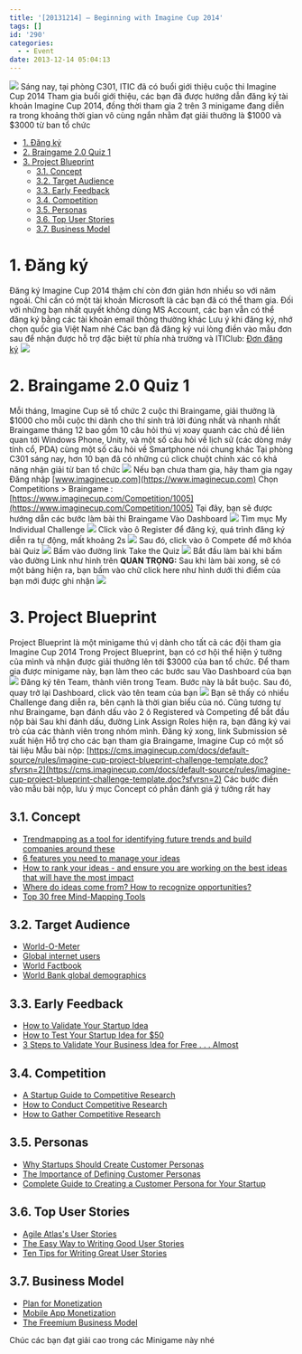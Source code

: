 ```yaml
---
title: '[20131214] – Beginning with Imagine Cup 2014'
tags: []
id: '290'
categories:
  - - Event
date: 2013-12-14 05:04:13
---
```


![](https://farm8.staticflickr.com/7329/11364392626_9b74cf5a4b_o.jpg) Sáng nay, tại phòng C301, ITIC đã có buổi giới thiệu cuộc thi Imagine Cup 2014 Tham gia buổi giới thiệu, các bạn đã được hướng dẫn đăng ký tài khoản Imagine Cup 2014, đồng thời tham gia 2 trên 3 minigame đang diễn ra trong khoảng thời gian vô cùng ngắn nhằm đạt giải thưởng là $1000 và $3000 từ ban tổ chức
<!-- more -->
*   [1\. Đăng ký](#1-đăng-ký)
*   [2\. Braingame 2.0 Quiz 1](#2-braingame-20-quiz-1)
*   [3\. Project Blueprint](#3-project-blueprint)
    *   [3.1. Concept](#31-concept)
    *   [3.2. Target Audience](#32-target-audience)
    *   [3.3. Early Feedback](#33-early-feedback)
    *   [3.4. Competition](#34-competition)
    *   [3.5. Personas](#35-personas)
    *   [3.6. Top User Stories](#36-top-user-stories)
    *   [3.7. Business Model](#37-business-model)

# 1\. Đăng ký

Đăng ký Imagine Cup 2014 thậm chí còn đơn giản hơn nhiều so với năm ngoái. Chỉ cần có một tài khoản Microsoft là các bạn đã có thể tham gia. Đối với những bạn nhất quyết không dùng MS Account, các bạn vẫn có thể đăng ký bằng các tài khoản email thông thường khác Lưu ý khi đăng ký, nhớ chọn quốc gia Việt Nam nhé Các bạn đã đăng ký vui lòng điền vào mẫu đơn sau để nhận được hỗ trợ đặc biệt từ phía nhà trường và ITIClub: [Đơn đăng ký](https://docs.google.com/forms/d/1SRbaqZoA1m4VjmYZbHl0H00Y-babT9boOEw-X-lcY6s/viewform) ![](https://farm8.staticflickr.com/7347/11364442916_15e680b7e9_o.png)

# 2\. Braingame 2.0 Quiz 1

Mỗi tháng, Imagine Cup sẽ tổ chức 2 cuộc thi Braingame, giải thưởng là $1000 cho mỗi cuộc thi dành cho thí sinh trả lời đúng nhất và nhanh nhất Braingame tháng 12 bao gồm 10 câu hỏi thú vị xoay quanh các chủ đề liên quan tới Windows Phone, Unity, và một số câu hỏi về lịch sử (các dòng máy tính cổ, PDA) cùng một số câu hỏi về Smartphone nói chung khác Tại phòng C301 sáng nay, hơn 10 bạn đã có những cú click chuột chính xác có khả năng nhận giải từ ban tổ chức ![](https://farm6.staticflickr.com/5511/11364492066_ff5966f665_o.png) Nếu bạn chưa tham gia, hãy tham gia ngay Đăng nhập [www.imaginecup.com](https://www.imaginecup.com) Chọn Competitions > Braingame : [https://www.imaginecup.com/Competition/1005](https://www.imaginecup.com/Competition/1005) Tại đây, bạn sẽ được hướng dẫn các bước làm bài thi Braingame Vào Dashboard ![](https://farm6.staticflickr.com/5478/11364526066_596ba840fe_o.png) Tìm mục My Individual Challenge ![](https://cms.imaginecup.com/images/default-source/GetStarted/braingames/2-challenges.png) Click vào ô Register để đăng ký, quá trình đăng ký diễn ra tự động, mất khoảng 2s ![](https://cms.imaginecup.com/images/default-source/GetStarted/braingames/3-register.png) Sau đó, click vào ô Compete để mở khóa bài Quiz ![](https://cms.imaginecup.com/images/default-source/GetStarted/braingames/4-compete.png) Bấm vào đường link Take the Quiz ![](https://cms.imaginecup.com/images/default-source/GetStarted/braingames/5-start.png) Bắt đầu làm bài khi bấm vào đường Link như hình trên **QUAN TRỌNG:** Sau khi làm bài xong, sẽ có một bảng hiện ra, bạn bấm vào chữ click here như hình dưới thì điểm của bạn mới được ghi nhận ![](https://cms.imaginecup.com/images/default-source/GetStarted/braingames/6-return.png)

# 3\. Project Blueprint

Project Blueprint là một minigame thú vị dành cho tất cả các đội tham gia Imagine Cup 2014 Trong Project Blueprint, bạn có cơ hội thể hiện ý tưởng của mình và nhận được giải thưởng lên tới $3000 của ban tổ chức. Để tham gia được minigame này, bạn làm theo các bước sau Vào Dashboard của bạn ![](https://farm4.staticflickr.com/3765/11364718153_e5f7c29580_o.png) Đăng ký tên Team, thành viên trong Team. Bước này là bắt buộc. Sau đó, quay trở lại Dashboard, click vào tên team của bạn ![](https://farm8.staticflickr.com/7360/11364637476_15e8cf2bac_o.png) Bạn sẽ thấy có nhiều Challenge đang diễn ra, bên cạnh là thời gian biểu của nó. Cũng tương tự như Braingame, bạn đánh dấu vào 2 ô Registered và Competing để bắt đầu nộp bài Sau khi đánh dấu, đường Link Assign Roles hiện ra, bạn đăng ký vai trò của các thành viên trong nhóm mình. Đăng ký xong, link Submission sẽ xuất hiện Hỗ trợ cho các bạn tham gia Braingame, Imagine Cup có một số tài liệu Mẫu bài nộp: [https://cms.imaginecup.com/docs/default-source/rules/imagine-cup-project-blueprint-challenge-template.doc?sfvrsn=2](https://cms.imaginecup.com/docs/default-source/rules/imagine-cup-project-blueprint-challenge-template.doc?sfvrsn=2) Các bước điền vào mẫu bài nộp, lưu ý mục Concept có phần đánh giá ý tưởng rất hay

## 3.1. Concept

*   [Trendmapping as a tool for identifying future trends and build companies around these](https://www.youtube.com/watch?v=p0FyjLUz1Ag&feature=youtu.be)
*   [6 features you need to manage your ideas](https://philmckinney.com/archives/2012/03/the-6-features-needed-in-your-idea-management-system.html)
*   [How to rank your ideas - and ensure you are working on the best ideas that will have the most impact](https://philmckinney.com/archives/2008/03/podcast-ranking-your-ideas.html)
*   [Where do ideas come from? How to recognize opportunities?](https://www.ted.com/playlists/20/where_do_ideas_come_from.html)
*   [Top 30 free Mind-Mapping Tools](https://open-tube.com/top-12-best-free-mind-mapping-tools-2/)

## 3.2. Target Audience

*   [World-O-Meter](https://www.worldometers.info/)
*   [Global internet users](https://www.internetworldstats.com/stats.htm)
*   [World Factbook](https://www.cia.gov/library/publications/the-world-factbook/)
*   [World Bank global demographics](https://data.worldbank.org/topic)

## 3.3. Early Feedback

*   [How to Validate Your Startup Idea](https://www.inc.com/ilya-pozin/how-to-validate-your-start-up-idea.html)
*   [How to Test Your Startup Idea for $50](https://fundersandfounders.com/how-to-test-your-startup-idea-for-50/)
*   [3 Steps to Validate Your Business Idea for Free . . . Almost](https://www.startupbros.com/3-steps-to-validate-your-business-idea-for-free/)

## 3.4. Competition

*   [A Startup Guide to Competitive Research](https://justinmares.com/a-startup-guide-to-competitive-research/)
*   [How to Conduct Competitive Research](https://www.inc.com/guides/2010/05/conducting-competitive-research.html)
*   [How to Gather Competitive Research](https://www.cbsnews.com/8301-505125_162-51060253/how-to-gather-competitive-research/)

## 3.5. Personas

*   [Why Startups Should Create Customer Personas](https://www.markevanstech.com/2013/05/21/personas/)
*   [The Importance of Defining Customer Personas](https://casjam.com/defining-customer-personas/)
*   [Complete Guide to Creating a Customer Persona for Your Startup](https://marketingbeforefunding.com/2013/02/26/complete-guide-to-creating-a-customer-persona-for-your-startup/)

## 3.6. Top User Stories

*   [Agile Atlas's User Stories](https://agileatlas.org/articles/item/user-stories)
*   [The Easy Way to Writing Good User Stories](https://codesqueeze.com/the-easy-way-to-writing-good-user-stories/)
*   [Ten Tips for Writing Great User Stories](https://www.slideshare.net/romanpichler/writing-great-user-stories)

## 3.7. Business Model

*   [Plan for Monetization](https://msdn.microsoft.com/en-us/library/windows/apps/hh465433.aspx)
*   [Mobile App Monetization](https://venturebeat.com/2013/06/02/mobile-app-monetization-think-business-model-not-ads/)
*   [The Freemium Business Model](https://dailyemerald.com/2013/08/12/the-freemium-business-model-unpredictable-unbalanced-and-permeating-the-gaming-industry/)

Chúc các bạn đạt giải cao trong các Minigame này nhé